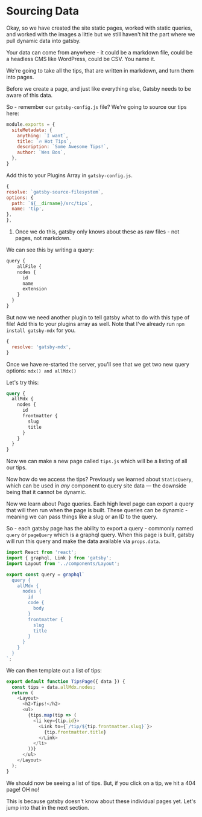 # Sourcing Data

Okay, so we have created the site static pages, worked with static queries, and worked with the images a little but we still haven't hit the part where we pull dynamic data into gatsby.

Your data can come from anywhere - it could be a markdown file, could be a headless CMS like WordPress, could be CSV. You name it.

We're going to take all the tips, that are written in markdown, and turn them into pages.

Before we create a page, and just like everything else, Gatsby needs to be aware of this data.

So - remember our `gatsby-config.js` file? We're going to source our tips here:

```js
module.exports = {
  siteMetadata: {
    anything: `I want`,
    title: `🔥 Hot Tips`,
    description: `Some Awesome Tips!`,
    author: `Wes Bos`,
  },
}
```

<!-- sourcing data from an API
1. first we need to create some files
  /tips/tip.mdx
1. then we need to tell gatsby to source those files -->
Add this to your Plugins Array in `gatsby-config.js`.
```js
{
resolve: `gatsby-source-filesystem`,
options: {
  path: `${__dirname}/src/tips`,
  name: 'tip',
},
},
```
1. Once we do this, gatsby only knows about these as raw files - not pages, not markdown.

We can see this by writing a query:

```js
query {
	allFile {
    nodes {
      id
      name
      extension
    }
  }
}
```

But now we need another plugin to tell gatsby what to do with this type of file! Add this to your plugins array as well. Note that I've already run `npm install gatsby-mdx` for you.

```js
{
  resolve: 'gatsby-mdx',
}
```

Once we have re-started the server, you'll see that we get two new query options: `mdx() and allMdx()`

Let's try this:

```graphql
query {
  allMdx {
    nodes {
      id
      frontmatter {
        slug
        title
      }
    }
  }
}
```

Now we can make a new page called `tips.js` which will be a listing of all our tips.

Now how do we access the tips? Previously we learned about `StaticQuery`, which can be used in _any_ component to query site data — the downside being that it cannot be dynamic.

Now we learn about Page queries. Each high level page can export a query that will then run when the page is built. These queries can be dynamic - meaning we can pass things like a slug or an ID to the query.

So - each gatsby page has the ability to export a query - commonly named `query` or `pageQuery` which is a graphql query. When this page is built, gatsby will run this query and make the data available via `props.data`.


```js
import React from 'react';
import { graphql, Link } from 'gatsby';
import Layout from '../components/Layout';

export const query = graphql`
  query {
    allMdx {
      nodes {
        id
        code {
          body
        }
        frontmatter {
          slug
          title
        }
      }
    }
  }
`;
```

We can then template out a list of tips:

```js
export default function TipsPage({ data }) {
  const tips = data.allMdx.nodes;
  return (
    <Layout>
      <h2>Tips!</h2>
      <ul>
        {tips.map(tip => (
          <li key={tip.id}>
            <Link to={`/tip/${tip.frontmatter.slug}`}>
              {tip.frontmatter.title}
            </Link>
          </li>
        ))}
      </ul>
    </Layout>
  );
}
```

We should now be seeing a list of tips. But, if you click on a tip, we hit a 404 page! OH no!

This is because gatsby doesn't know about these individual pages yet. Let's jump into that in the next section.
